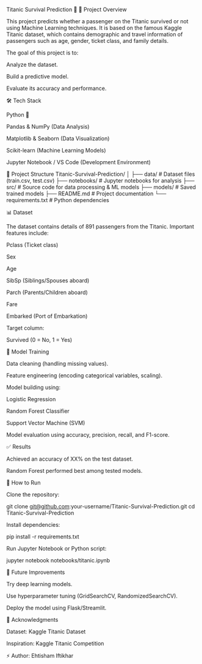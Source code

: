 Titanic Survival Prediction 🚢
📌 Project Overview

This project predicts whether a passenger on the Titanic survived or not using Machine Learning techniques.
It is based on the famous Kaggle Titanic dataset, which contains demographic and travel information of passengers such as age, gender, ticket class, and family details.

The goal of this project is to:

Analyze the dataset.

Build a predictive model.

Evaluate its accuracy and performance.

🛠️ Tech Stack

Python 🐍

Pandas & NumPy (Data Analysis)

Matplotlib & Seaborn (Data Visualization)

Scikit-learn (Machine Learning Models)

Jupyter Notebook / VS Code (Development Environment)

📂 Project Structure
Titanic-Survival-Prediction/
│
├── data/                # Dataset files (train.csv, test.csv)
├── notebooks/           # Jupyter notebooks for analysis
├── src/                 # Source code for data processing & ML models
├── models/              # Saved trained models
├── README.md            # Project documentation
└── requirements.txt     # Python dependencies

📊 Dataset

The dataset contains details of 891 passengers from the Titanic.
Important features include:

Pclass (Ticket class)

Sex

Age

SibSp (Siblings/Spouses aboard)

Parch (Parents/Children aboard)

Fare

Embarked (Port of Embarkation)

Target column:

Survived (0 = No, 1 = Yes)

🚀 Model Training

Data cleaning (handling missing values).

Feature engineering (encoding categorical variables, scaling).

Model building using:

Logistic Regression

Random Forest Classifier

Support Vector Machine (SVM)

Model evaluation using accuracy, precision, recall, and F1-score.

✅ Results

Achieved an accuracy of XX% on the test dataset.

Random Forest performed best among tested models.

📌 How to Run

Clone the repository:

git clone git@github.com:your-username/Titanic-Survival-Prediction.git
cd Titanic-Survival-Prediction


Install dependencies:

pip install -r requirements.txt


Run Jupyter Notebook or Python script:

jupyter notebook notebooks/titanic.ipynb

🔮 Future Improvements

Try deep learning models.

Use hyperparameter tuning (GridSearchCV, RandomizedSearchCV).

Deploy the model using Flask/Streamlit.

🙌 Acknowledgments

Dataset: Kaggle Titanic Dataset

Inspiration: Kaggle Titanic Competition

⚡ Author: Ehtisham Iftikhar